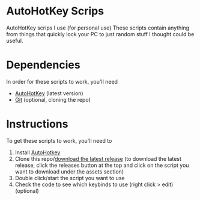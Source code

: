 # AutoHotKey Scrips
AutoHotKey scrips I use (for personal use)
These scripts contain anything from things that quickly lock your PC to just random stuff I thought could be useful.
# Dependencies
In order for these scripts to work, you'll need
 - [AutoHotKey](https://www.autohotkey.com/) (latest version)
 - [Git](https://git-scm.com/download/win) (optional, cloning the repo)
# Instructions
To get these scripts to work, you'll need to
 1. Install [AutoHotkey](https://www.autohotkey.com/)
 2. Clone this repo/[download the latest release](https://github.com/Avijojo/ahk-scripts/releases) (to download the latest release, click the releases button at the top and click on the script you want to download under the assets section)
 3. Double click/start the script you want to use
 4. Check the code to see which keybinds to use (right click > edit) (optional)
